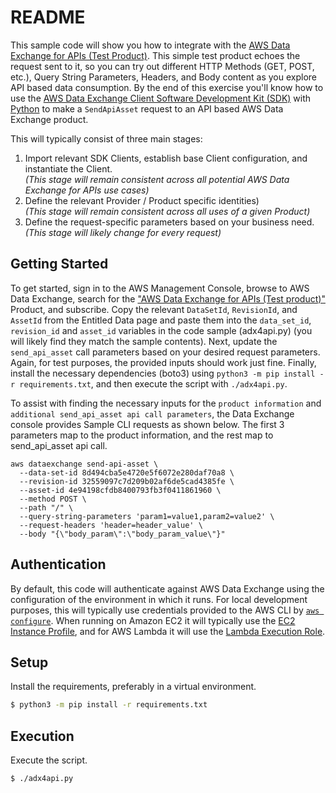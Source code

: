 # README

This sample code will show you how to integrate with the [AWS Data Exchange for APIs (Test Product)][APITestProduct]. This simple test product echoes the request sent to it, so you can try out different HTTP Methods (GET, POST, etc.), Query String Parameters, Headers, and Body content as you explore API based data consumption.  By the end of this exercise you'll know how to use the [AWS Data Exchange Client Software Development Kit (SDK)][Tools] with [Python][AWSDataExchangeSDKForPython] to make a `SendApiAsset` request to an API based AWS Data Exchange product.  

This will typically consist of three main stages:
1. Import relevant SDK Clients, establish base Client configuration, and instantiate the Client. \
_(This stage will remain consistent across all potential AWS Data Exchange for APIs use cases)_
2. Define the relevant Provider / Product specific identities) \
_(This stage will remain consistent across all uses of a given Product)_
3. Define the request-specific parameters based on your business need. \
_(This stage will likely change for every request)_

## Getting Started
To get started, sign in to the AWS Management Console, browse to AWS Data Exchange, search for the ["AWS Data Exchange for APIs (Test product)"][APITestProduct] Product, and subscribe.
Copy the relevant `DataSetId`, `RevisionId`, and `AssetId` from the Entitled Data page and paste them into the `data_set_id`, `revision_id` and `asset_id` variables in the code sample (adx4api.py) (you will likely find they match the sample contents).  Next, update the `send_api_asset` call parameters based on your desired request parameters.  Again, for test purposes, the provided inputs should work just fine.  Finally, install the necessary dependencies (boto3) using `python3 -m pip install -r requirements.txt`, and then execute the script with `./adx4api.py`.

To assist with finding the necessary inputs for the `product information` and `additional send_api_asset api call parameters`, the Data Exchange console provides Sample CLI requests as shown below.  The first 3 parameters map to the product information, and the rest map to send_api_asset api call.

```
aws dataexchange send-api-asset \
  --data-set-id 8d494cba5e4720e5f6072e280daf70a8 \
  --revision-id 32559097c7d209b02af6de5cad4385fe \
  --asset-id 4e94198cfdb8400793fb3f0411861960 \
  --method POST \
  --path "/" \
  --query-string-parameters 'param1=value1,param2=value2' \
  --request-headers 'header=header_value' \
  --body "{\"body_param\":\"body_param_value\"}"
```

## Authentication
By default, this code will authenticate against AWS Data Exchange using the configuration of the environment in which it runs. For local development purposes, this will typically use credentials provided to the AWS CLI by [`aws configure`][AWSConfigure]. When running on Amazon EC2 it will typically use the [EC2 Instance Profile][IAMRolesForEC2], and for AWS Lambda it will use the [Lambda Execution Role][LambdaExecutionRole].


## Setup

Install the requirements, preferably in a virtual environment.

```bash
$ python3 -m pip install -r requirements.txt
```

## Execution

Execute the script.

```bash
$ ./adx4api.py
```

[APITestProduct]: https://us-east-1.console.aws.amazon.com/dataexchange/home?region=us-east-1#/products/prodview-pgkxrurxwmp76
[Tools]: https://aws.amazon.com/tools/
[AWSDataExchangeSDKForPython]: https://boto3.amazonaws.com/v1/documentation/api/latest/reference/services/dataexchange.html#DataExchange.Client.send_api_asset
[IAMRolesForEC2]: https://docs.aws.amazon.com/AWSEC2/latest/UserGuide/iam-roles-for-amazon-ec2.html
[LambdaExecutionRole]: https://docs.aws.amazon.com/lambda/latest/dg/lambda-intro-execution-role.html
[AWSConfigure]: https://docs.aws.amazon.com/cli/latest/userguide/cli-configure-quickstart.html
